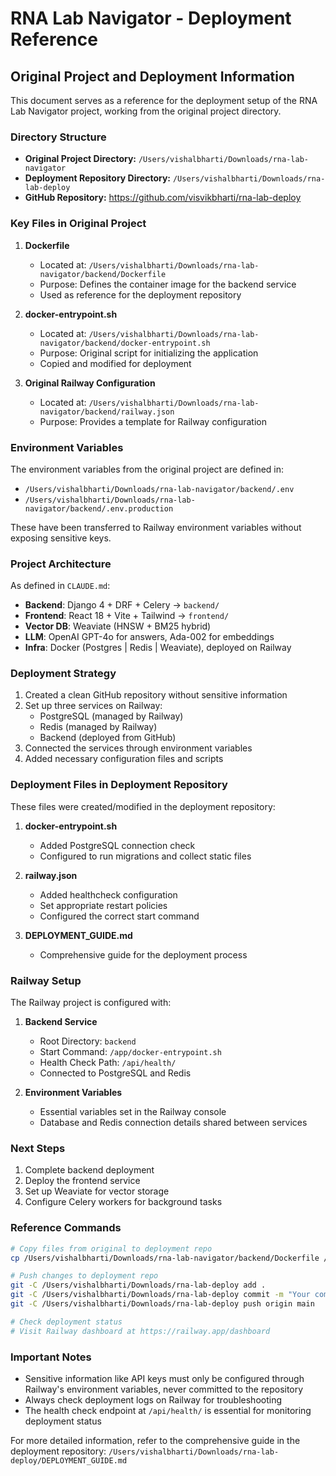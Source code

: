 # RNA Lab Navigator - Deployment Reference

## Original Project and Deployment Information

This document serves as a reference for the deployment setup of the RNA Lab Navigator project, working from the original project directory.

### Directory Structure

- **Original Project Directory:** `/Users/vishalbharti/Downloads/rna-lab-navigator`
- **Deployment Repository Directory:** `/Users/vishalbharti/Downloads/rna-lab-deploy`
- **GitHub Repository:** https://github.com/visvikbharti/rna-lab-deploy

### Key Files in Original Project

1. **Dockerfile**
   - Located at: `/Users/vishalbharti/Downloads/rna-lab-navigator/backend/Dockerfile`
   - Purpose: Defines the container image for the backend service
   - Used as reference for the deployment repository

2. **docker-entrypoint.sh**
   - Located at: `/Users/vishalbharti/Downloads/rna-lab-navigator/backend/docker-entrypoint.sh`
   - Purpose: Original script for initializing the application
   - Copied and modified for deployment

3. **Original Railway Configuration**
   - Located at: `/Users/vishalbharti/Downloads/rna-lab-navigator/backend/railway.json`
   - Purpose: Provides a template for Railway configuration

### Environment Variables

The environment variables from the original project are defined in:
- `/Users/vishalbharti/Downloads/rna-lab-navigator/backend/.env`
- `/Users/vishalbharti/Downloads/rna-lab-navigator/backend/.env.production`

These have been transferred to Railway environment variables without exposing sensitive keys.

### Project Architecture

As defined in `CLAUDE.md`:

- **Backend**: Django 4 + DRF + Celery → `backend/`
- **Frontend**: React 18 + Vite + Tailwind → `frontend/`
- **Vector DB**: Weaviate (HNSW + BM25 hybrid)
- **LLM**: OpenAI GPT-4o for answers, Ada-002 for embeddings
- **Infra**: Docker (Postgres | Redis | Weaviate), deployed on Railway

### Deployment Strategy

1. Created a clean GitHub repository without sensitive information
2. Set up three services on Railway:
   - PostgreSQL (managed by Railway)
   - Redis (managed by Railway)
   - Backend (deployed from GitHub)
3. Connected the services through environment variables
4. Added necessary configuration files and scripts

### Deployment Files in Deployment Repository

These files were created/modified in the deployment repository:

1. **docker-entrypoint.sh**
   - Added PostgreSQL connection check
   - Configured to run migrations and collect static files

2. **railway.json**
   - Added healthcheck configuration
   - Set appropriate restart policies
   - Configured the correct start command

3. **DEPLOYMENT_GUIDE.md**
   - Comprehensive guide for the deployment process

### Railway Setup

The Railway project is configured with:

1. **Backend Service**
   - Root Directory: `backend`
   - Start Command: `/app/docker-entrypoint.sh`
   - Health Check Path: `/api/health/`
   - Connected to PostgreSQL and Redis

2. **Environment Variables**
   - Essential variables set in the Railway console
   - Database and Redis connection details shared between services

### Next Steps

1. Complete backend deployment
2. Deploy the frontend service
3. Set up Weaviate for vector storage
4. Configure Celery workers for background tasks

### Reference Commands

```bash
# Copy files from original to deployment repo
cp /Users/vishalbharti/Downloads/rna-lab-navigator/backend/Dockerfile /Users/vishalbharti/Downloads/rna-lab-deploy/backend/

# Push changes to deployment repo
git -C /Users/vishalbharti/Downloads/rna-lab-deploy add .
git -C /Users/vishalbharti/Downloads/rna-lab-deploy commit -m "Your commit message"
git -C /Users/vishalbharti/Downloads/rna-lab-deploy push origin main

# Check deployment status
# Visit Railway dashboard at https://railway.app/dashboard
```

### Important Notes

- Sensitive information like API keys must only be configured through Railway's environment variables, never committed to the repository
- Always check deployment logs on Railway for troubleshooting
- The health check endpoint at `/api/health/` is essential for monitoring deployment status

For more detailed information, refer to the comprehensive guide in the deployment repository: `/Users/vishalbharti/Downloads/rna-lab-deploy/DEPLOYMENT_GUIDE.md`